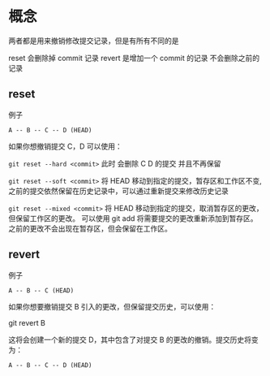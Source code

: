 # 概念

两者都是用来撤销修改提交记录，但是有所有不同的是

reset 会删除掉 commit 记录 revert 是增加一个 commit 的记录 不会删除之前的记录

## reset

例子

```
A -- B -- C -- D (HEAD)
```

如果你想撤销提交 C，D 可以使用：

`git reset --hard <commit>`
此时 会删除 C D 的提交 并且不再保留

`git reset --soft <commit>`
将 HEAD 移动到指定的提交，暂存区和工作区不变, 之前的提交依然保留在历史记录中，可以通过重新提交来修改历史记录

`git reset --mixed <commit>`
将 HEAD 移动到指定的提交，取消暂存区的更改，但保留工作区的更改。
可以使用 git add 将需要提交的更改重新添加到暂存区。
之前的更改不会出现在暂存区，但会保留在工作区。

## revert

例子

```
A -- B -- C (HEAD)
```

如果你想要撤销提交 B 引入的更改，但保留提交历史，可以使用：

git revert B

这将会创建一个新的提交 D，其中包含了对提交 B 的更改的撤销。提交历史将变为：

```
A -- B -- C -- D (HEAD)
```
